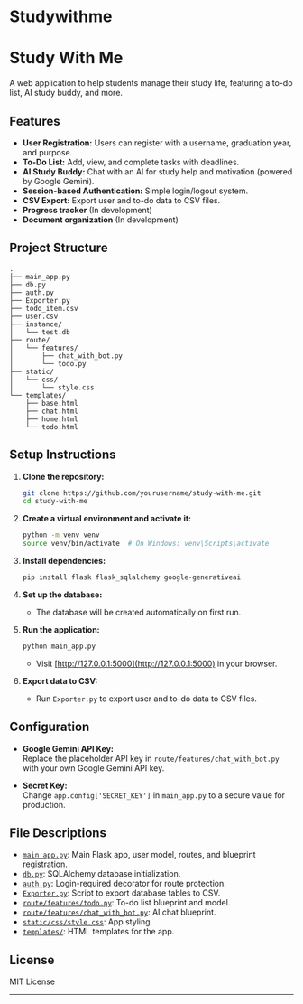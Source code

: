 # Studywithme
# Study With Me

A web application to help students manage their study life, featuring a to-do list, AI study buddy, and more.

## Features

- **User Registration:** Users can register with a username, graduation year, and purpose.
- **To-Do List:** Add, view, and complete tasks with deadlines.
- **AI Study Buddy:** Chat with an AI for study help and motivation (powered by Google Gemini).
- **Session-based Authentication:** Simple login/logout system.
- **CSV Export:** Export user and to-do data to CSV files.
- **Progress tracker** (In development)
- **Document organization** (In development)

## Project Structure

```
.
├── main_app.py
├── db.py
├── auth.py
├── Exporter.py
├── todo_item.csv
├── user.csv
├── instance/
│   └── test.db
├── route/
│   └── features/
│       ├── chat_with_bot.py
│       └── todo.py
├── static/
│   └── css/
│       └── style.css
└── templates/
    ├── base.html
    ├── chat.html
    ├── home.html
    └── todo.html
```

## Setup Instructions

1. **Clone the repository:**
   ```sh
   git clone https://github.com/yourusername/study-with-me.git
   cd study-with-me
   ```

2. **Create a virtual environment and activate it:**
   ```sh
   python -m venv venv
   source venv/bin/activate  # On Windows: venv\Scripts\activate
   ```

3. **Install dependencies:**
   ```sh
   pip install flask flask_sqlalchemy google-generativeai
   ```

4. **Set up the database:**
   - The database will be created automatically on first run.

5. **Run the application:**
   ```sh
   python main_app.py
   ```
   - Visit [http://127.0.0.1:5000](http://127.0.0.1:5000) in your browser.

6. **Export data to CSV:**
   - Run `Exporter.py` to export user and to-do data to CSV files.

## Configuration

- **Google Gemini API Key:**  
  Replace the placeholder API key in `route/features/chat_with_bot.py` with your own Google Gemini API key.

- **Secret Key:**  
  Change `app.config['SECRET_KEY']` in `main_app.py` to a secure value for production.

## File Descriptions

- [`main_app.py`](main_app.py): Main Flask app, user model, routes, and blueprint registration.
- [`db.py`](db.py): SQLAlchemy database initialization.
- [`auth.py`](auth.py): Login-required decorator for route protection.
- [`Exporter.py`](Exporter.py): Script to export database tables to CSV.
- [`route/features/todo.py`](route/features/todo.py): To-do list blueprint and model.
- [`route/features/chat_with_bot.py`](route/features/chat_with_bot.py): AI chat blueprint.
- [`static/css/style.css`](static/css/style.css): App styling.
- [`templates/`](templates/): HTML templates for the app.

## License

MIT License

---
